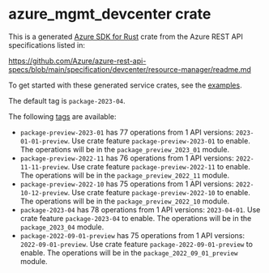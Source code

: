 # azure_mgmt_devcenter crate

This is a generated [Azure SDK for Rust](https://github.com/Azure/azure-sdk-for-rust) crate from the Azure REST API specifications listed in:

https://github.com/Azure/azure-rest-api-specs/blob/main/specification/devcenter/resource-manager/readme.md

To get started with these generated service crates, see the [examples](https://github.com/Azure/azure-sdk-for-rust/blob/main/services/README.md#examples).

The default tag is `package-2023-04`.

The following [tags](https://github.com/Azure/azure-sdk-for-rust/blob/main/services/tags.md) are available:

- `package-preview-2023-01` has 77 operations from 1 API versions: `2023-01-01-preview`. Use crate feature `package-preview-2023-01` to enable. The operations will be in the `package_preview_2023_01` module.
- `package-preview-2022-11` has 76 operations from 1 API versions: `2022-11-11-preview`. Use crate feature `package-preview-2022-11` to enable. The operations will be in the `package_preview_2022_11` module.
- `package-preview-2022-10` has 75 operations from 1 API versions: `2022-10-12-preview`. Use crate feature `package-preview-2022-10` to enable. The operations will be in the `package_preview_2022_10` module.
- `package-2023-04` has 78 operations from 1 API versions: `2023-04-01`. Use crate feature `package-2023-04` to enable. The operations will be in the `package_2023_04` module.
- `package-2022-09-01-preview` has 75 operations from 1 API versions: `2022-09-01-preview`. Use crate feature `package-2022-09-01-preview` to enable. The operations will be in the `package_2022_09_01_preview` module.